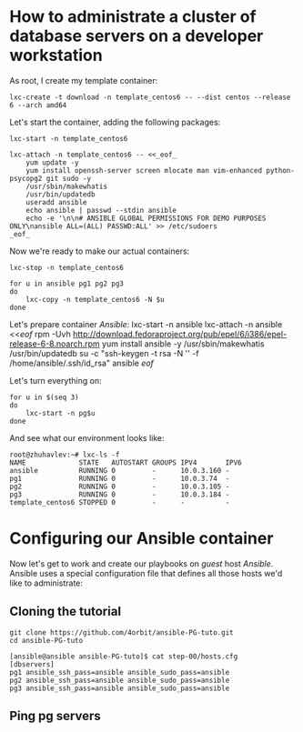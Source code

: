 How to administrate a cluster of database servers on a developer workstation
================

As root, I create my template container:

	lxc-create -t download -n template_centos6 -- --dist centos --release 6 --arch amd64

Let's start the container, adding the following packages:

	lxc-start -n template_centos6
 
	lxc-attach -n template_centos6 -- <<_eof_
		yum update -y
		yum install openssh-server screen mlocate man vim-enhanced python-psycopg2 git sudo -y
		/usr/sbin/makewhatis
		/usr/bin/updatedb
		useradd ansible
		echo ansible | passwd --stdin ansible
		echo -e '\n\n# ANSIBLE GLOBAL PERMISSIONS FOR DEMO PURPOSES ONLY\nansible ALL=(ALL) PASSWD:ALL' >> /etc/sudoers
	_eof_

Now we're ready to make our actual containers:

	lxc-stop -n template_centos6
 
	for u in ansible pg1 pg2 pg3
	do
		lxc-copy -n template_centos6 -N $u
	done

Let's prepare container *Ansible*:
	lxc-start -n ansible
	lxc-attach -n ansible <<_eof_
		rpm -Uvh http://download.fedoraproject.org/pub/epel/6/i386/epel-release-6-8.noarch.rpm
		yum install ansible -y
		/usr/sbin/makewhatis
		/usr/bin/updatedb
		su -c "ssh-keygen -t rsa -N '' -f /home/ansible/.ssh/id_rsa" ansible
	_eof_

Let's turn everything on:

	for u in $(seq 3)
	do
		lxc-start -n pg$u
	done

And see what our environment looks like:

	root@zhuhavlev:~# lxc-ls -f
	NAME             STATE   AUTOSTART GROUPS IPV4       IPV6 
	ansible          RUNNING 0         -      10.0.3.160 -    
	pg1              RUNNING 0         -      10.0.3.74  -    
	pg2              RUNNING 0         -      10.0.3.105 -    
	pg3              RUNNING 0         -      10.0.3.184 -    
	template_centos6 STOPPED 0         -      -          -   

# Configuring our Ansible container

Now let's get to work and create our playbooks on *guest* host *Ansible*. Ansible uses a special configuration file that defines all those hosts we'd like to administrate:


## Cloning the tutorial

	git clone https://github.com/4orbit/ansible-PG-tuto.git
	cd ansible-PG-tuto

	[ansible@ansible ansible-PG-tuto]$ cat step-00/hosts.cfg 
	[dbservers]
	pg1 ansible_ssh_pass=ansible ansible_sudo_pass=ansible
	pg2 ansible_ssh_pass=ansible ansible_sudo_pass=ansible
	pg3 ansible_ssh_pass=ansible ansible_sudo_pass=ansible

## Ping pg servers





